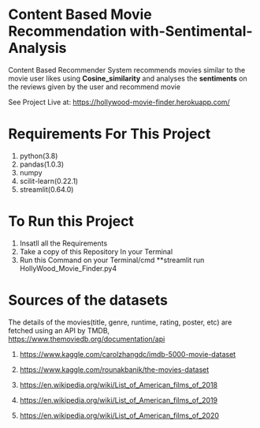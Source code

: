 # Content Based Movie Recommendation with-Sentimental-Analysis
Content Based Recommender System recommends movies similar to the movie user likes using **Cosine_similarity** and analyses the **sentiments** on the reviews given by the user and recommend movie

See Project Live at: https://hollywood-movie-finder.herokuapp.com/

# Requirements For This Project
1. python(3.8)
2. pandas(1.0.3)
3. numpy
4. scilit-learn(0.22.1)
5. streamlit(0.64.0)

# To Run this Project
1. Insatll all the Requirements
2. Take a copy of this Repository In your  Terminal
3. Run this Command on your Terminal/cmd **streamlit run HollyWood_Movie_Finder.py4




# Sources of the datasets
The details of the movies(title, genre, runtime, rating, poster, etc) are fetched using an API by TMDB, https://www.themoviedb.org/documentation/api

1. https://www.kaggle.com/carolzhangdc/imdb-5000-movie-dataset

2. https://www.kaggle.com/rounakbanik/the-movies-dataset

3. https://en.wikipedia.org/wiki/List_of_American_films_of_2018

4. https://en.wikipedia.org/wiki/List_of_American_films_of_2019

5. https://en.wikipedia.org/wiki/List_of_American_films_of_2020
